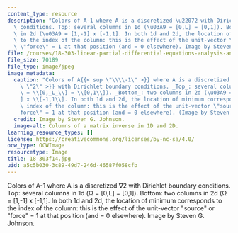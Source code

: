 ```yaml
---
content_type: resource
description: "Colors of A-1 where A is a discretized \u22072 with Dirichlet boundary\
  \ conditions. Top: several columns in 1d (\u03A9 = [0,L] = [0,1]). Bottom: two columns\
  \ in 2d (\u03A9 = [1,-1] x [-1,1]. In both 1d and 2d, the location of minimum corresponds\
  \ to the index of the column: this is the effect of the unit-vector \"source\" or\
  \ \"force\" = 1 at that position (and = 0 elsewhere). Image by Steven G. Johnson."
file: /courses/18-303-linear-partial-differential-equations-analysis-and-numerics-fall-2014/a5c5b0303c8949d7246d46587f058cfb_18-303f14.jpg
file_size: 70189
file_type: image/jpeg
image_metadata:
  caption: "Colors of A{{< sup \"\\\\-1\" >}} where A is a discretized \u2207{{< sup\
    \ \"2\" >}} with Dirichlet boundary conditions. _Top_: several columns in 1d (\u03A9\
    \ = \\[0,_L_\\] = \\[0,1\\]). _Bottom_: two columns in 2d (\u03A9 = \\[1,-1\\\
    ] x \\[-1,1\\]. In both 1d and 2d, the location of minimum corresponds to the\
    \ index of the column: this is the effect of the unit-vector \"source\" or \"\
    force\" = 1 at that position (and = 0 elsewhere). (Image by Steven G. Johnson.)"
  credit: Image by Steven G. Johnson.
  image-alt: Columns of a matrix inverse in 1D and 2D.
learning_resource_types: []
license: https://creativecommons.org/licenses/by-nc-sa/4.0/
ocw_type: OCWImage
resourcetype: Image
title: 18-303f14.jpg
uid: a5c5b030-3c89-49d7-246d-46587f058cfb
---
```

Colors of A-1 where A is a discretized ∇2 with Dirichlet boundary conditions. Top: several columns in 1d (Ω = [0,L] = [0,1]). Bottom: two columns in 2d (Ω = [1,-1] x [-1,1]. In both 1d and 2d, the location of minimum corresponds to the index of the column: this is the effect of the unit-vector "source" or "force" = 1 at that position (and = 0 elsewhere). Image by Steven G. Johnson.